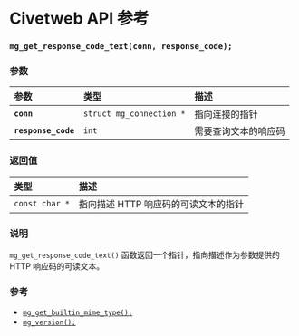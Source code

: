 # Civetweb API 参考

### `mg_get_response_code_text(conn, response_code);`

### 参数

| 参数 | 类型 | 描述 |
| :--- | :--- | :--- |
| **`conn`** | `struct mg_connection *` | 指向连接的指针 |
| **`response_code`** | `int` | 需要查询文本的响应码 |

### 返回值

| 类型 | 描述 |
| :--- | :--- |
| `const char *` | 指向描述 HTTP 响应码的可读文本的指针 |

### 说明

`mg_get_response_code_text()` 函数返回一个指针，指向描述作为参数提供的 HTTP 响应码的可读文本。

### 参考

* [`mg_get_builtin_mime_type();`](mg_get_builtin_mime_type.md)
* [`mg_version();`](mg_version.md)